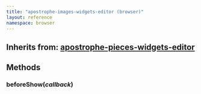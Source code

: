 ```yaml
---
title: "apostrophe-images-widgets-editor (browser)"
layout: reference
namespace: browser
---
```

## Inherits from: [apostrophe-pieces-widgets-editor](../apostrophe-pieces-widgets/browser-apostrophe-pieces-widgets-editor.html)

## Methods
### beforeShow(*callback*)

